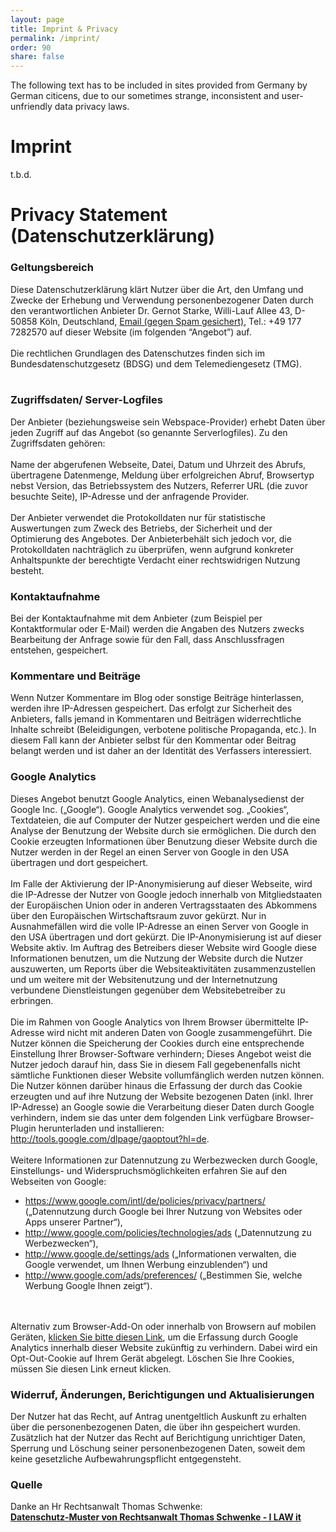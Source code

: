 ```yaml
---
layout: page
title: Imprint & Privacy
permalink: /imprint/
order: 90
share: false
---
```


The following text has to be included in sites provided from Germany by German citicens,
due to our sometimes strange, inconsistent and user-unfriendly data privacy laws.

<h1>Imprint</h1>

t.b.d.


<h1>Privacy Statement (Datenschutzerklärung)</h1>

<h3>Geltungsbereich</h3>
Diese Datenschutzerklärung klärt Nutzer über die Art, den Umfang und Zwecke der Erhebung und Verwendung personenbezogener Daten durch den verantwortlichen Anbieter Dr. Gernot Starke, Willi-Lauf Allee 43, D-50858 Köln, Deutschland, <a href="xmxaxixlxtxo:ixnxfxox@xaxrxcx4x2x.xdxe" onmouseover="this.href=this.href.replace(/x/g,'');">Email (gegen Spam gesichert)</a>, Tel.: +49 177 7282570 auf dieser Website (im folgenden “Angebot”) auf.<br />
<br />
Die rechtlichen Grundlagen des Datenschutzes finden sich im Bundesdatenschutzgesetz (BDSG) und dem Telemediengesetz (TMG).<br />
<br />

<h3>Zugriffsdaten/ Server-Logfiles</h3>
Der Anbieter (beziehungsweise sein Webspace-Provider) erhebt Daten über jeden Zugriff auf das Angebot (so genannte Serverlogfiles). Zu den Zugriffsdaten gehören:<br />
<br />
Name der abgerufenen Webseite, Datei, Datum und Uhrzeit des Abrufs, übertragene Datenmenge, Meldung über erfolgreichen Abruf, Browsertyp nebst Version, das Betriebssystem des Nutzers, Referrer URL (die zuvor besuchte Seite), IP-Adresse und der anfragende Provider.<br/>
<br/>
Der Anbieter verwendet die Protokolldaten nur für statistische Auswertungen zum Zweck des Betriebs, der Sicherheit und der Optimierung des Angebotes. Der Anbieterbehält sich jedoch vor, die Protokolldaten nachträglich zu überprüfen, wenn aufgrund konkreter Anhaltspunkte der berechtigte Verdacht einer rechtswidrigen Nutzung besteht.

<h3>Kontaktaufnahme</h3>
<span class="">Bei der Kontaktaufnahme mit dem Anbieter (zum Beispiel per Kontaktformular oder E-Mail) werden die Angaben des Nutzers zwecks Bearbeitung der Anfrage sowie für den Fall, dass Anschlussfragen entstehen, gespeichert.</span>

<h3>Kommentare und Beiträge</h3>
Wenn Nutzer Kommentare im Blog oder sonstige Beiträge hinterlassen, werden ihre IP-Adressen gespeichert. Das erfolgt zur Sicherheit des Anbieters, falls jemand in Kommentaren und Beiträgen widerrechtliche Inhalte schreibt (Beleidigungen, verbotene politische Propaganda, etc.). In diesem Fall kann der Anbieter selbst für den Kommentar oder Beitrag belangt werden und ist daher an der Identität des Verfassers interessiert.

<h3>Google Analytics</h3>
Dieses Angebot benutzt Google Analytics, einen Webanalysedienst der Google Inc. („Google“). Google Analytics verwendet sog. „Cookies“, Textdateien, die auf Computer der Nutzer gespeichert werden und die eine Analyse der Benutzung der Website durch sie ermöglichen. Die durch den Cookie erzeugten Informationen über Benutzung dieser Website durch die Nutzer werden in der Regel an einen Server von Google in den USA übertragen und dort gespeichert.<br />
<br />
Im Falle der Aktivierung der IP-Anonymisierung auf dieser Webseite, wird die IP-Adresse der Nutzer von Google jedoch innerhalb von Mitgliedstaaten der Europäischen Union oder in anderen Vertragsstaaten des Abkommens über den Europäischen Wirtschaftsraum zuvor gekürzt. Nur in Ausnahmefällen wird die volle IP-Adresse an einen Server von Google in den USA übertragen und dort gekürzt. Die IP-Anonymisierung ist auf dieser Website aktiv. Im Auftrag des Betreibers dieser Website wird Google diese Informationen benutzen, um die Nutzung der Website durch die Nutzer auszuwerten, um Reports über die Websiteaktivitäten zusammenzustellen und um weitere mit der Websitenutzung und der Internetnutzung verbundene Dienstleistungen gegenüber dem Websitebetreiber zu erbringen.<br />
<br />
Die im Rahmen von Google Analytics von Ihrem Browser übermittelte IP-Adresse wird nicht mit anderen Daten von Google zusammengeführt. Die Nutzer können die Speicherung der Cookies durch eine entsprechende Einstellung Ihrer Browser-Software verhindern; Dieses Angebot weist die Nutzer jedoch darauf hin, dass Sie in diesem Fall gegebenenfalls nicht sämtliche Funktionen dieser Website vollumfänglich werden nutzen können. Die Nutzer können darüber hinaus die Erfassung der durch das Cookie erzeugten und auf ihre Nutzung der Website bezogenen Daten (inkl. Ihrer IP-Adresse) an Google sowie die Verarbeitung dieser Daten durch Google verhindern, indem sie das unter dem folgenden Link verfügbare Browser-Plugin herunterladen und installieren:  
<a href="http://tools.google.com/dlpage/gaoptout?hl=de">http://tools.google.com/dlpage/gaoptout?hl=de</a>.<br />
<br />
Weitere Informationen zur Datennutzung zu Werbezwecken durch Google, Einstellungs- und Widerspruchsmöglichkeiten erfahren Sie auf den Webseiten von Google:
<ul>
<li>
<a href="https://www.google.com/intl/de/policies/privacy/partners/">https://www.google.com/intl/de/policies/privacy/partners/</a> („Datennutzung durch Google bei Ihrer Nutzung von Websites oder Apps unserer Partner“),
</li>
<li><a href="http://www.google.com/policies/technologies/ads">http://www.google.com/policies/technologies/ads</a> („Datennutzung zu Werbezwecken“),</li>
<li><a href="http://www.google.de/settings/ads"> http://www.google.de/settings/ads</a> („Informationen verwalten, die Google verwendet, um Ihnen Werbung einzublenden“) und </li>
<li><a href="http://www.google.com/ads/preferences/">http://www.google.com/ads/preferences/</a> („Bestimmen Sie, welche Werbung Google Ihnen zeigt“).</li>
</ul>
<br />
<br />
Alternativ zum Browser-Add-On oder innerhalb von Browsern auf mobilen Geräten, <a id="GAOptOut" title="Google Analytics Opt-Out-Cookie setzen" href="javascript:gaOptout()">klicken Sie bitte diesen Link</a>, um die Erfassung durch Google Analytics innerhalb dieser Website zukünftig zu verhindern. Dabei wird ein Opt-Out-Cookie auf Ihrem Gerät abgelegt. Löschen Sie Ihre Cookies, müssen Sie diesen Link erneut klicken.<br />

<h3>Widerruf, Änderungen, Berichtigungen und Aktualisierungen</h3>Der Nutzer hat das Recht, auf Antrag unentgeltlich Auskunft zu erhalten über die personenbezogenen Daten, die über ihn gespeichert wurden. Zusätzlich hat der Nutzer das Recht auf Berichtigung unrichtiger Daten, Sperrung und Löschung seiner personenbezogenen Daten, soweit dem keine gesetzliche Aufbewahrungspflicht entgegensteht.<br />

<h3>Quelle</h3>
Danke an Hr Rechtsanwalt Thomas Schwenke:<br>
<a href="http://rechtsanwalt-schwenke.de/smmr-buch/datenschutz-muster-generator-fuer-webseiten-blogs-und-social-media/"><strong>Datenschutz-Muster von Rechtsanwalt Thomas Schwenke - I LAW it</strong></a>
